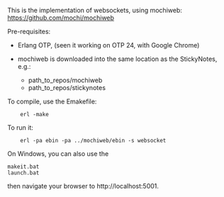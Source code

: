 This is the implementation of websockets,
using mochiweb: https://github.com/mochi/mochiweb

Pre-requisites:

- Erlang OTP, (seen it working on OTP 24, with Google Chrome)
- mochiweb is downloaded into the same location 
  as the StickyNotes, e.g.:

  - path_to_repos/mochiweb
  - path_to_repos/stickynotes

To compile, use the Emakefile:

        erl -make
        
To run it:

        erl -pa ebin -pa ../mochiweb/ebin -s websocket

On Windows, you can also use the 

    makeit.bat
    launch.bat


then navigate your browser to http://localhost:5001.


